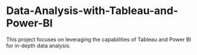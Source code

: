 # Data-Analysis-with-Tableau-and-Power-BI
This project focuses on leveraging the capabilities of Tableau and Power BI for in-depth data analysis.
